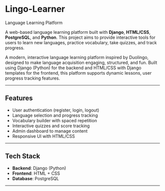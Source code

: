 # Lingo-Learner
Language Learning Platform

A web-based language learning platform built with **Django**, **HTML/CSS**, **PostgreSQL**, and **Python**. This project aims to provide interactive tools for users to learn new languages, practice vocabulary, take quizzes, and track progress.

A modern, interactive language learning platform inspired by Duolingo, designed to make language acquisition engaging, structured, and fun. Built using Django (Python) for the backend and HTML/CSS with Django templates for the frontend, this platform supports dynamic lessons, user progress tracking features.

---

## Features

- User authentication (register, login, logout)
- Language selection and progress tracking
- Vocabulary builder with spaced repetition
- Interactive quizzes and score tracking
- Admin dashboard to manage content
- Responsive UI with HTML/CSS

---

## Tech Stack

- **Backend**: Django (Python)
- **Frontend**: HTML + CSS
- **Database**: PostgreSQL

---


